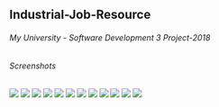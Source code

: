 ## Industrial-Job-Resource
###### My University - Software Development 3 Project-2018


###### Screenshots

   <div>
      <img src="https://github.com/alaminstore/Industrial-Job-Resource/blob/main/screenshots/one.png">
      <img src="https://github.com/alaminstore/Industrial-Job-Resource/blob/main/screenshots/two.png">
      <img src="https://github.com/alaminstore/Industrial-Job-Resource/blob/main/screenshots/three.png">
      <img src="https://github.com/alaminstore/Industrial-Job-Resource/blob/main/screenshots/four.png">
      <img src="https://github.com/alaminstore/Industrial-Job-Resource/blob/main/screenshots/five.png">
      <img src="https://github.com/alaminstore/Industrial-Job-Resource/blob/main/screenshots/six.png">
      <img src="https://github.com/alaminstore/Industrial-Job-Resource/blob/main/screenshots/seven.png">
      <img src="https://github.com/alaminstore/Industrial-Job-Resource/blob/main/screenshots/eight.png">
      <img src="https://github.com/alaminstore/Industrial-Job-Resource/blob/main/screenshots/nine.png">
      <img src="https://github.com/alaminstore/Industrial-Job-Resource/blob/main/screenshots/ten.png">
      <img src="https://github.com/alaminstore/Industrial-Job-Resource/blob/main/screenshots/eleven.png">
      <img src="https://github.com/alaminstore/Industrial-Job-Resource/blob/main/screenshots/twelve.png">
    </div>
